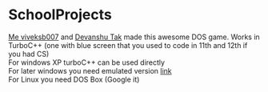 # SchoolProjects
[Me viveksb007](https://github.com/viveksb007) and [Devanshu Tak](https://www.linkedin.com/in/devanshu-tak-012a22b0) made this awesome DOS game.
Works in TurboC++ (one with blue screen that you used to code in 11th and 12th if you had CS)
<br>
For windows XP turboC++ can be used directly 
<br>
For later windows you need emulated version [link](http://www.mediafire.com/?lgktllnjiqz3bw1)
<br>
For Linux you need DOS Box (Google it)
